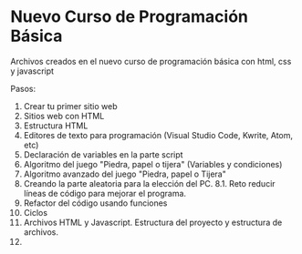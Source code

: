 # Nuevo Curso de Programación Básica

Archivos creados en el nuevo curso de programación básica con html, css y javascript


Pasos:
1. Crear tu primer sitio web
2. Sitios web con HTML
3. Estructura HTML
4. Editores de texto para programación (Visual Studio Code, Kwrite, Atom, etc)
5. Declaración de variables en la parte script
6. Algoritmo del juego "Piedra, papel o tijera" (Variables y condiciones)
7. Algoritmo avanzado del juego "Piedra, papel o Tijera"
8. Creando la parte aleatoria para la elección del PC.
    8.1. Reto reducir líneas de código para mejorar el programa.
9. Refactor del código usando funciones
10. Ciclos
11. Archivos HTML y Javascript. Estructura del proyecto y estructura de archivos.
12. 
